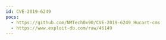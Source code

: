 ```yaml
---
id: CVE-2019-6249
pocs:
  - https://github.com/NMTech0x90/CVE-2019-6249_Hucart-cms
  - https://www.exploit-db.com/raw/46149
---
```

